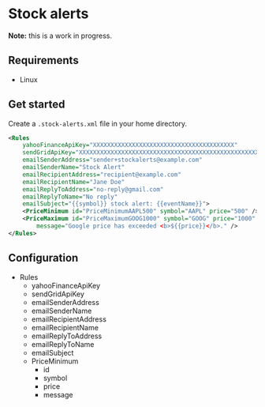 # Stock alerts

<b>Note:</b> this is a work in progress.

## Requirements

-   Linux

## Get started

Create a `.stock-alerts.xml` file in your home directory.

```xml
<Rules
    yahooFinanceApiKey="XXXXXXXXXXXXXXXXXXXXXXXXXXXXXXXXXXXXXXXX"
    sendGridApiKey="XXXXXXXXXXXXXXXXXXXXXXXXXXXXXXXXXXXXXXXXXXXXXXXXXXXXXXXXXXXXXXXXXXXXX"
    emailSenderAddress="sender+stockalerts@example.com"
    emailSenderName="Stock Alert"
    emailRecipientAddress="recipient@example.com"
    emailRecipientName="Jane Doe"
    emailReplyToAddress="no-reply@gmail.com"
    emailReplyToName="No reply"
    emailSubject="{{symbol}} stock alert: {{eventName}}">
    <PriceMinimum id="PriceMinimumAAPL500" symbol="AAPL" price="500" />
    <PriceMaximum id="PriceMaximumGOOG1000" symbol="GOOG" price="1000"
        message="Google price has exceeded <b>${{price}}</b>." />
</Rules>
```

## Configuration

-   Rules
    -   yahooFinanceApiKey
    -   sendGridApiKey
    -   emailSenderAddress
    -   emailSenderName
    -   emailRecipientAddress
    -   emailRecipientName
    -   emailReplyToAddress
    -   emailReplyToName
    -   emailSubject
    -   PriceMinimum
        -   id
        -   symbol
        -   price
        -   message
